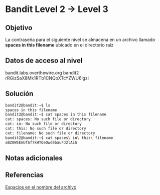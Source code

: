 # Bandit Level 2 → Level 3

## Objetivo
La contraseña para el siguiente nivel se almacena en un archivo llamado **spaces in this filename** ubicado en el directorio raíz

## Datos de acceso al nivel
bandit.labs.overthewire.org
bandit2
rRGizSaX8Mk1RTb1CNQoXTcYZWU6lgzi

## Solución
```bash
bandit2@bandit:~$ ls
spaces in this filename
bandit2@bandit:~$ cat spaces in this filename
cat: spaces: No such file or directory
cat: in: No such file or directory
cat: this: No such file or directory
cat: filename: No such file or directory
bandit2@bandit:~$ cat spaces\ in\ this\ filename
aBZ0W5EmUfAf7kHTQeOwd8bauFJ2lAiG
```

## Notas adicionales

## Referencias
[Espacios en el nombre del archivo](https://linuxhint.com/reference-filename-with-spaces-linux/)